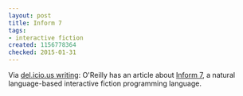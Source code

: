 ```yaml
---
layout: post
title: Inform 7
tags:
- interactive fiction
created: 1156778364
checked: 2015-01-31
---
```


Via [del.icio.us writing](http://www.mcdemarco.net/aggregator):  O'Reilly has an article about [Inform 7](http://www.onlamp.com/pub/a/onlamp/2006/06/08/inside-inform-7.html), a natural language-based interactive fiction programming language.

